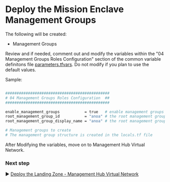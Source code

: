 # Deploy the Mission Enclave Management Groups

The following will be created:

* Management Groups

Review and if needed, comment out and modify the variables within the "04 Management Groups Roles Configuration" section of the common variable definitons file [parameters.tfvars](./tfvars/parameters.tfvars). Do not modify if you plan to use the default values.

Sample:

```bash

##############################################
# 04 Management Groups Roles Configuration  ##
##############################################

enable_management_groups           = true   # enable management groups for this subscription
root_management_group_id           = "anoa" # the root management group id for this subscription
root_management_group_display_name = "anoa" # the root management group display name for this subscription

# Management groups to create
# The management group structure is created in the locals.tf file

```

After Modifying the variables, move on to Management Hub Virtual Network.

### Next step

:arrow_forward: [Deploy the Landing Zone - Management Hub Virtual Network](./05-Landing-Zone-Hub-Network.md)
